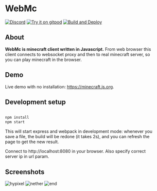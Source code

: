 # WebMc

[![Discord](https://img.shields.io/badge/chat-on%20discord-brightgreen.svg)](https://discord.gg/h6DQzDx2G7)
[![Try it on gitpod](https://img.shields.io/badge/try-on%20gitpod-brightgreen.svg)](https://gitpod.io/#https://github.com/michaljaz/web-minecraft)
[![Build and Deploy](https://github.com/michaljaz/web-minecraft/actions/workflows/github-pages.yaml/badge.svg)](https://github.com/michaljaz/web-minecraft/actions/workflows/github-pages.yaml)
## About

**WebMc is minecraft client written in Javascript.** From web browser this client connects to websocket proxy and then to real minecraft server, so you can play minecraft in the browser.

## Demo
Live demo with no installation: https://minecraft.js.org.

## Development setup

```bash

npm install
npm start
```
This will start express and webpack in development mode: whenever you save a file, the build will be redone (it takes 2s), and you can refresh the page to get the new result.

Connect to http://localhost:8080 in your browser. Also specify correct server ip in url param.


## Screenshots
![hypixel](https://i.ibb.co/bPh99MV/hypixel.png "hypixel")
![nether](https://i.ibb.co/jzZVrT2/Screenshot-from-2021-01-27-21-13-37.png "nether")
![end](https://i.ibb.co/tKmnJ8D/Screenshot-from-2021-01-27-21-16-12.png "end")

